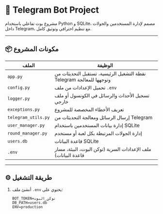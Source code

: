 # 🤖 Telegram Bot Project

مشروع بوت تفاعلي باستخدام Python و SQLite، مصمم لإدارة المستخدمين والجولات داخل Telegram، مع تنظيم احترافي وتوثيق كامل.

---

## 📦 مكونات المشروع

| الملف              | الوظيفة                                                                 |
|-------------------|--------------------------------------------------------------------------|
| `app.py`          | نقطة التشغيل الرئيسية، تستقبل التحديثات من Telegram وتوجهها للمعالجة    |
| `config.py`       | تحميل الإعدادات من ملف `.env`                                           |
| `logger.py`       | تسجيل الأحداث والرسائل في الكونسول أو ملف خارجي                         |
| `exceptions.py`   | تعريف الأخطاء المخصصة للمشروع                                            |
| `telegram_utils.py`| إرسال الرسائل ومعالجة التحديثات من Telegram                            |
| `user_manager.py` | إدارة بيانات المستخدمين باستخدام SQLite                                 |
| `round_manager.py`| إدارة الجولات المرتبطة بكل لعبة أو مستخدم                              |
| `users.db`        | قاعدة البيانات SQLite                                                    |
| `.env`            | ملف الإعدادات السرية (توكن البوت، البيئة، مسار قاعدة البيانات)          |

---

## ⚙️ طريقة التشغيل

1. أنشئ ملف `.env` يحتوي على:
   ```env
   BOT_TOKEN=توكن_البوت
   DB_PATH=users.db
   ENV=production
